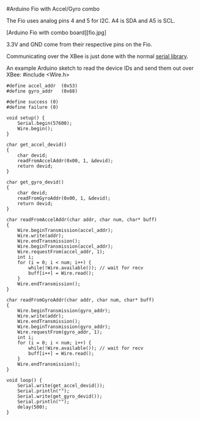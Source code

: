 #Arduino Fio with Accel/Gyro combo

The Fio uses analog pins 4 and 5 for I2C. A4 is SDA and A5 is SCL.

[Arduino Fio with combo board][fio.jpg]

3.3V and GND come from their respective pins on the Fio.

Communicating over the XBee is just done with the normal 
[serial library](http://arduino.cc/en/Reference/serial).

An example Arduino sketch to read the device IDs and send them out over XBee:
#include <Wire.h>

    #define accel_addr  (0x53)
    #define gyro_addr   (0x68)

    #define success (0)
    #define failure (0)

    void setup() {
        Serial.begin(57600);
        Wire.begin();
    }

    char get_accel_devid()
    {
        char devid;
        readFromAccelAddr(0x00, 1, &devid);
        return devid;
    }

    char get_gyro_devid()
    {
        char devid;
        readFromGyroAddr(0x00, 1, &devid);
        return devid;
    }

    char readFromAccelAddr(char addr, char num, char* buff) 
    {
        Wire.beginTransmission(accel_addr);
        Wire.write(addr);
        Wire.endTransmission();
        Wire.beginTransmission(accel_addr);
        Wire.requestFrom(accel_addr, 1); 
        int i;
        for (i = 0; i < num; i++) {
            while(!Wire.available()); // wait for recv
            buff[i++] = Wire.read();
        }
        Wire.endTransmission();
    }

    char readFromGyroAddr(char addr, char num, char* buff) 
    {
        Wire.beginTransmission(gyro_addr);
        Wire.write(addr);
        Wire.endTransmission();
        Wire.beginTransmission(gyro_addr);
        Wire.requestFrom(gyro_addr, 1); 
        int i;
        for (i = 0; i < num; i++) {
            while(!Wire.available()); // wait for recv
            buff[i++] = Wire.read();
        }
        Wire.endTransmission();
    }

    void loop() {
        Serial.write(get_accel_devid());
        Serial.println("");
        Serial.write(get_gyro_devid());
        Serial.println("");
        delay(500);
    }


